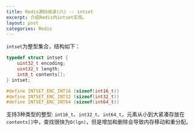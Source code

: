 ```yaml
---
title: Redis源码阅读(六) -- intset
excerpt: 介绍Redis内intset实现。
layout: post
categories: Redis
---
```


`intset`为整型集合，结构如下：
```c
typedef struct intset {
    uint32_t encoding;
    uint32_t length;
    int8_t contents[];
} intset;

#define INTSET_ENC_INT16 (sizeof(int16_t))
#define INTSET_ENC_INT32 (sizeof(int32_t))
#define INTSET_ENC_INT64 (sizeof(int64_t))
```
支持3种类型的整型: `int16_t`、`int32_t`、`int64_t`，元素从小到大紧凑存放在`contents[]`中，查找很快为`O(lgn)`，但是增加和删除会导致内存移动和重分配。
